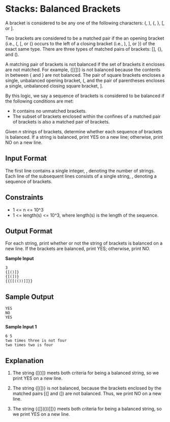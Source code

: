 # Stacks: Balanced Brackets

A bracket is considered to be any one of the following characters: (, ), {, }, [, or ].

Two brackets are considered to be a matched pair if the an opening bracket (i.e., (, [, or {) occurs to the left of a closing bracket (i.e., ), ], or }) of the exact same type. There are three types of matched pairs of brackets: [], {}, and ().

A matching pair of brackets is not balanced if the set of brackets it encloses are not matched. For example, {[(])} is not balanced because the contents in between { and } are not balanced. The pair of square brackets encloses a single, unbalanced opening bracket, (, and the pair of parentheses encloses a single, unbalanced closing square bracket, ].

By this logic, we say a sequence of brackets is considered to be balanced if the following conditions are met:

* It contains no unmatched brackets.
* The subset of brackets enclosed within the confines of a matched pair of brackets is also a matched pair of brackets.

Given *n*  strings of brackets, determine whether each sequence of brackets is balanced. If a string is balanced, print YES on a new line; otherwise, print NO on a new line.

## Input Format

The first line contains a single integer, , denoting the number of strings. 
Each line  of the  subsequent lines consists of a single string, , denoting a sequence of brackets.

## Constraints

* 1 <= n <= 10^3
* 1 <= length(s) <= 10^3, where length(s) is the length of the sequence.

## Output Format

For each string, print whether or not the string of brackets is balanced on a new line. If the brackets are balanced, print YES; otherwise, print NO.

**Sample Input**
```
3
{[()]}
{[(])}
{{[[(())]]}}
```

## Sample Output

```
YES
NO
YES
```

**Sample Input 1**
```
6 5
two times three is not four
two times two is four
```

## Explanation

1. The string {[()]} meets both criteria for being a balanced string, so we print YES on a new line.

2. The string {[(])} is not balanced, because the brackets enclosed by the matched pairs [(] and (]) are not balanced. Thus, we print NO on a new line.

3. The string {{[[(())]]}} meets both criteria for being a balanced string, so we print YES on a new line.
